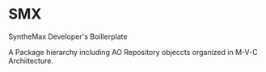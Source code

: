 # SMX
SyntheMax Developer's Boillerplate

A Package hierarchy including AO Repository objeccts organized in M-V-C Archiitecture.
